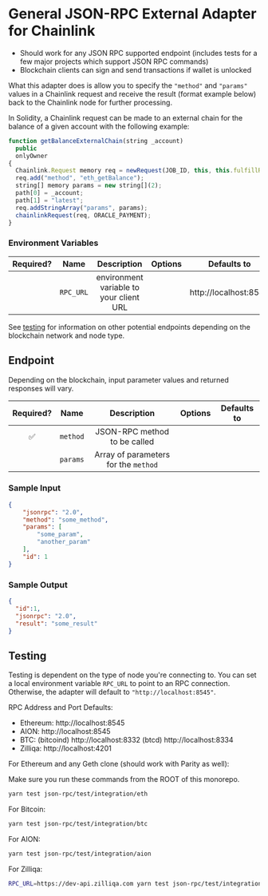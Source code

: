 # General JSON-RPC External Adapter for Chainlink

- Should work for any JSON RPC supported endpoint (includes tests for a few major projects which support JSON RPC commands)
- Blockchain clients can sign and send transactions if wallet is unlocked

What this adapter does is allow you to specify the `"method"` and `"params"` values in a Chainlink request and receive the result (format example below) back to the Chainlink node for further processing.

In Solidity, a Chainlink request can be made to an external chain for the balance of a given account with the following example:

```javascript
function getBalanceExternalChain(string _account)
  public
  onlyOwner
{
  Chainlink.Request memory req = newRequest(JOB_ID, this, this.fulfillRPCCall.selector);
  req.add("method", "eth_getBalance");
  string[] memory params = new string[](2);
  path[0] = _account;
  path[1] = "latest";
  req.addStringArray("params", params);
  chainlinkRequest(req, ORACLE_PAYMENT);
}
```

### Environment Variables

| Required? |   Name    |               Description               | Options |      Defaults to      |
| :-------: | :-------: | :-------------------------------------: | :-----: | :-------------------: |
|           | `RPC_URL` | environment variable to your client URL |         | http://localhost:8545 |

See [testing](#testing) for information on other potential endpoints depending on the blockchain network and node type.

## Endpoint

Depending on the blockchain, input parameter values and returned responses will vary.

| Required? |   Name   |             Description              | Options | Defaults to |
| :-------: | :------: | :----------------------------------: | :-----: | :---------: |
|    ✅     | `method` |     JSON-RPC method to be called     |         |             |
|           | `params` | Array of parameters for the `method` |         |             |

### Sample Input

```JSON
{
	"jsonrpc": "2.0",
	"method": "some_method",
	"params": [
		"some_param",
		"another_param"
	],
	"id": 1
}
```

### Sample Output

```JSON
{
  "id":1,
  "jsonrpc": "2.0",
  "result": "some_result"
}
```

## Testing

Testing is dependent on the type of node you're connecting to. You can set a local environment variable `RPC_URL` to point to an RPC connection. Otherwise, the adapter will default to `"http://localhost:8545"`.

RPC Address and Port Defaults:

- Ethereum: http://localhost:8545
- AION: http://localhost:8545
- BTC: (bitcoind) http://localhost:8332 (btcd) http://localhost:8334
- Zilliqa: http://localhost:4201

For Ethereum and any Geth clone (should work with Parity as well):

Make sure you run these commands from the ROOT of this monorepo.

```bash
yarn test json-rpc/test/integration/eth
```

For Bitcoin:

```bash
yarn test json-rpc/test/integration/btc
```

For AION:

```bash
yarn test json-rpc/test/integration/aion
```

For Zilliqa:

```bash
RPC_URL=https://dev-api.zilliqa.com yarn test json-rpc/test/integration/zilliqa
```
